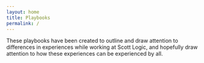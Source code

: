 ```yaml
---
layout: home
title: Playbooks
permalink: /
---
```


These playbooks have been created to outline and draw attention to differences in experiences while working at Scott Logic, and hopefully draw attention to how these experiences can be experienced by all.
